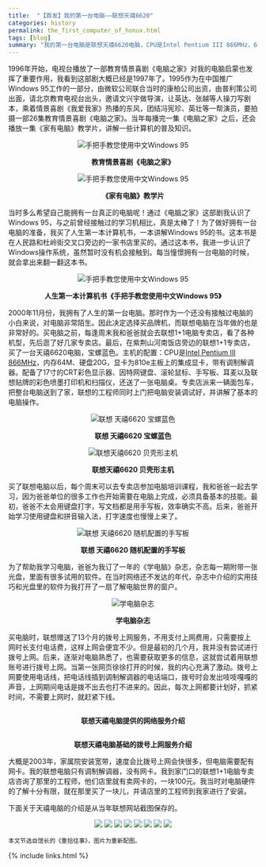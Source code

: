 ```yaml
---
title:  "【首发】我的第一台电脑——联想天禧6620"
categories: history
permalink: the_first_computer_of_honux.html
tags: [blog]
summary: "我的第一台电脑是联想天禧6620电脑，CPU是Intel Pentium III 866MHz，64M内存、20G硬盘、810e主板的集成显卡、17寸CRT显示器。记得是2000年11月，我爸和我一起去买的，那时的景象还历历在目。算起来距今也23年了，主机我还一直保留着。"
---
```


1996年开始，电视台播放了一部教育情景喜剧《电脑之家》对我的电脑启蒙也发挥了重要作用，我看到这部剧大概已经是1997年了。1995作为在中国推广Windows 95工作的一部分，由微软公司联合当时的康柏公司出资，由普利策公司出面，请北京教育电视台出头，邀请文兴宇做导演，让英达、张越等人操刀写剧本，乘着情景喜剧《我爱我家》热播的东风，团结冯宪珍、英壮等一帮演员，要拍摄一部26集教育情景喜剧《电脑之家》。当年每播完一集《电脑之家》之后，还会播放一集《家有电脑》教学片，讲解一些计算机的普及知识。

<div align="center">
    <img alt="手把手教您使用中文Windows 95" src="../images/blogs/diannaozhijia.png"/>
    <p><b>教育情景喜剧《电脑之家》</b></p>
</div>

<div align="center">
    <img alt="手把手教您使用中文Windows 95" src="../images/blogs/jiayoudiannao.png"/>
    <p><b>《家有电脑》教学片</b></p>
</div>

当时多么希望自己能拥有一台真正的电脑呢！通过《电脑之家》这部剧我认识了Windows 95，与之前曾经接触过的学习机相比，真是太棒了！为了做好拥有一台电脑的准备，我买了人生第一本计算机书，一本讲解Windows 95的书。这本书是在人民路和杜岭街交叉口旁边的一家书店里买的。通过这本书，我进一步认识了Windows操作系统，虽然暂时没有机会接触到。每当憧憬拥有一台电脑的时候，就会拿出来翻一翻这本书。

<div align="center">
    <img alt="手把手教您使用中文Windows 95" src="../images/blogs/Windows_95_Book.jpg"/>
    <p><b>人生第一本计算机书《手把手教您使用中文Windows 95》</b></p>
</div>

2000年11月份，我拥有了人生的第一台电脑。那时作为一个还没有接触过电脑的小白来说，对电脑非常陌生。因此决定选择买品牌机，而联想电脑在当年做的也是非常好的。买电脑之前，每逢周末我和爸爸就会去联想1+1电脑专卖店，看了各种机型，先后逛了好几家专卖店。最后，在紫荆山河南饭店旁边的联想1+1专卖店，买了一台天禧6620电脑，宝螺蓝色。主机的配置：CPU是<a target="_blank" href="intel_PentiumIII.html#intel-pentium-iii-866mhz">Intel Pentium III 866MHz</a>，内存64M、硬盘20G，显卡为810e主板上的集成显卡，带有调制解调器。配备了17寸的CRT彩色显示器、因特网键盘、滚轮鼠标、手写板、耳麦以及联想贴牌的彩色喷墨打印机和扫描仪，还送了一张电脑桌。专卖店派来一辆面包车，把整台电脑送到了家，联想的工程师同时上门把电脑安装调试好，并讲解了基本的电脑操作。

<div align="center">
    <img alt="联想 天禧6620 宝螺蓝色" src="../images/blogs/Legend_TX6620_1.jpg"/>
    <p><b>联想 天禧6620 宝螺蓝色</b></p>
</div>

<div align="center">
    <img alt="联想天禧6620 贝壳形主机" src="../images/blogs/Legend_TX6620_2.jpg"/>
    <p><b>联想天禧6620 贝壳形主机</b></p>
</div>

买了联想电脑以后，每个周末可以去专卖店参加电脑培训课程，我和爸爸一起去学习，因为爸爸单位的很多工作也开始需要在电脑上完成，必须具备基本的技能。最初，爸爸不太会用键盘打字，写文档都是用手写板，效率确实不高。后来，爸爸开始学习使用键盘和拼音输入法，打字速度也慢慢上来了。

<div align="center">
    <img alt="联想 天禧6620 随机配置的手写板" src="../images/blogs/Legend_TX6620_3.jpg"/>
    <p><b>联想 天禧6620 随机配置的手写板</b></p>
</div>

为了帮助我学习电脑，爸爸为我订了一年的《学电脑》杂志，杂志每一期附带一张光盘，里面有很多试用的软件。在当时网络还不发达的年代，杂志中介绍的实用技巧和光盘里的软件为我打开了一扇了解电脑世界的窗户。

<div align="center">
    <img alt="学电脑杂志" src="../images/blogs/XueDiannao.jpg"/>
    <p><b>学电脑杂志</b></p>
</div>

买电脑时，联想赠送了13个月的拨号上网服务，不用支付上网费用，只需要按上网时长支付电话费，这样上网会便宜不少。但是最初的几个月，我并没有尝试进行拨号上网。后来，逐渐对电脑熟悉了，也需要获取更多的信息，这就尝试着用联想账号进行拨号上网。当第一张网页徐徐打开的时候，我的内心充满了激动。拨号上网要使用电话线，把电话线插到调制解调器的电话端口，拨号时会发出吱吱嘎嘎的声音，上网期间电话是拨不出去也打不进来的。因此，每次上网都要计划好，抓紧时间，不需要上网时，就赶紧下线。

<div align="center">
    <a target="_blank" href="../images/blogs/Legend_TX_Web10.png"><img alt="" src="../images/blogs/Legend_TX_Web10.png" style="max-height: none;"/></a>
    <p><b>联想天禧电脑提供的网络服务介绍</b></p>
</div>

<div align="center">
    <a target="_blank" href="../images/blogs/Legend_TX_Web11.png"><img alt="" src="../images/blogs/Legend_TX_Web11.png" style="max-height: none;"/></a>
    <p><b>联想天禧电脑基础的拨号上网服务介绍</b></p>
</div>

大概是2003年，家属院安装宽带，速度会比拨号上网会快很多，但电脑需要配有网卡。我的联想电脑只有调制解调器，没有网卡。我到家门口的联想1+1电脑专卖店咨询了那里的工程师，他们店里就有卖网卡的，一块100元。我当时对电脑硬件的了解十分有限，就在那里买了一块儿，并请店里的工程师到我家进行了安装。

下面关于天禧电脑的介绍是从当年联想网站截图保存的。

<div align="center">
    <a target="_blank" href="../images/blogs/Legend_TX_Web01.png"><img src="../images/blogs/Legend_TX_Web01.png" style="max-height: none;"></a>
    <a target="_blank" href="../images/blogs/Legend_TX_Web02.png"><img src="../images/blogs/Legend_TX_Web02.png" style="max-height: none;"></a>
    <a target="_blank" href="../images/blogs/Legend_TX_Web03.png"><img src="../images/blogs/Legend_TX_Web03.png" style="max-height: none;"></a>
    <a target="_blank" href="../images/blogs/Legend_TX_Web04.png"><img src="../images/blogs/Legend_TX_Web04.png" style="max-height: none;"></a>
    <a target="_blank" href="../images/blogs/Legend_TX_Web05.png"><img src="../images/blogs/Legend_TX_Web05.png" style="max-height: none;"></a>
    <a target="_blank" href="../images/blogs/Legend_TX_Web06.png"><img src="../images/blogs/Legend_TX_Web06.png" style="max-height: none;"></a>
    <a target="_blank" href="../images/blogs/Legend_TX_Web07.png"><img src="../images/blogs/Legend_TX_Web07.png" style="max-height: none;"></a>
    <a target="_blank" href="../images/blogs/Legend_TX_Web08.png"><img src="../images/blogs/Legend_TX_Web08.png" style="max-height: none;"></a>
</div>

```
本文节选自馆长的《重拾往事》，图片为重新配图。
```

{% include links.html %}
